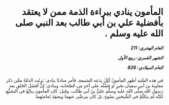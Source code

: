 <h1 dir="rtl">المأمون ينادي ببراءة الذمة ممن لا يعتقد بأفضلية علي بن أبي طالب بعد النبي صلى الله عليه وسلم .</h1>

<h5 dir="rtl">العام الهجري:  211

الشهر القمري: ربيع الأول

العام الميلادي: 826</h5>

<p dir="rtl">في هذه السَّنةِ أظهر المأمونُ أوَّلَ بِدَعِه الشنيعةِ، فأمر مناديًا ينادي: بَرِئَت الذمَّةُ ممَّن ذكر معاويةَ بنَ أبي سفيان بخيرٍ أو فضَّلَه على أحدٍ مِن الصَّحابة، وينادي: إنَّ أفضَلَ الخَلقِ بعد رَسولِ الله صلَّى الله عليه وسلَّم عليُّ بنُ أبي طالب. وقيل: كان المأمون يبالِغُ في التشيُّعِ، لكنَّه لم يتكلَّمْ في الشَّيخينِ بسُوءٍ، بل كان يترضَّى عنهما ويعتقِدَ إمامتَهما.</p></br>

